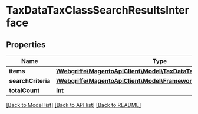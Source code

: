 # TaxDataTaxClassSearchResultsInterface

## Properties
Name | Type | Description | Notes
------------ | ------------- | ------------- | -------------
**items** | [**\Webgriffe\MagentoApiClient\Model\TaxDataTaxClassInterface[]**](TaxDataTaxClassInterface.md) | Items | 
**searchCriteria** | [**\Webgriffe\MagentoApiClient\Model\FrameworkSearchCriteriaInterface**](FrameworkSearchCriteriaInterface.md) |  | 
**totalCount** | **int** | Total count. | 

[[Back to Model list]](../README.md#documentation-for-models) [[Back to API list]](../README.md#documentation-for-api-endpoints) [[Back to README]](../README.md)



